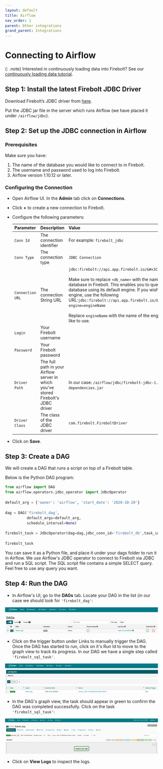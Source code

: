 ```yaml
---
layout: default
title: Airflow
nav_order: 1
parent: Other integrations
grand_parent: Integrations
---
```


# Connecting to Airflow

{: .note}
Interested in continuously loading data into Firebolt? See our [continuously loading data tutorial](../../loading-data/continuously-loading-data.md).

## Step 1: Install the latest Firebolt JDBC Driver

Download Firebolt’s JDBC driver from [here](../connecting-via-jdbc.md#downloading-the-driver).

Put the JDBC jar file in the server which runs Airflow (we have placed it under `/airflow/jdbc`).

## Step 2: Set up the JDBC connection in Airflow

### Prerequisites

Make sure you have:

1. The name of the database you would like to connect to in Firebolt.
2. The username and password used to log into Firebolt.
3. Airflow version 1.10.12 or later.

### Configuring the Connection

* Open Airflow UI. In the **Admin** tab click on **Connections**.
* Click **+** to create a new connection to Firebolt.
*   Configure the following parameters:

    | Parameter        | Description                                                                        | Value                                                                                                                                                                                                                                                                                                                                                                                                                                                |
    | ---------------- | ---------------------------------------------------------------------------------- | ---------------------------------------------------------------------------------------------------------------------------------------------------------------------------------------------------------------------------------------------------------------------------------------------------------------------------------------------------------------------------------------------------------------------------------------------------- |
    | `Conn Id`        | The connection identifier                                                          | For example: `firebolt_jdbc`                                                                                                                                                                                                                                                                                                                                                                                                                         |
    | `Conn Type`      | The connection type                                                                | `JDBC Connection`                                                                                                                                                                                                                                                                                                                                                                                                                                    |
    | `Connection URL` | The connection String URL                                                          | `jdbc:firebolt://api.app.firebolt.io/&#x3C;db_name>` <br> <br> Make sure to replace `<db_name>` with the name of your database in Firebolt. This enables you to query the database using its default engine. If you wish to use another engine, use the following URL:`jdbc:firebolt://api.app.firebolt.io/&#x3C;db_name>?engine=engineName` <br> <br> Replace `engineName` with the name of the engine you would like to use. |
    | `Login`          | Your Firebolt username                                                             |                                                                                                                                                                                                                                                                                                                                                                                                                                                      |
    | `Password`       | Your Firebolt password                                                             |                                                                                                                                                                                                                                                                                                                                                                                                                                                      |
    | `Driver Path`    | The full path in your Airflow server in which you've stored Firebolt's JDBC driver | In our case: `/airflow/jdbc/firebolt-jdbc-1.03-jar-with-dependencies.jar`                                                                                                                                                                                                                                                                                                                                                                            |
    | `Driver Class`   | The class of the JDBC driver                                                       | `com.firebolt.FireboltDriver`                                                                                                                                                                                                                                                                                                                                                                                                                        |
* Click on **Save**.

## Step 3: Create a DAG

We will create a DAG that runs a script on top of a Firebolt table.

Below is the Python DAG program:

```python
from airflow import DAG
from airflow.operators.jdbc_operator import JdbcOperator

default_arg = {'owner': 'airflow', 'start_date': '2020-10-20'}

dag = DAG('firebolt_dag',
          default_args=default_arg,
          schedule_interval=None)

firebolt_task = JdbcOperator(dag=dag,jdbc_conn_id='firebolt_db',task_id='firebolt_sql_task',sql=['query_sample.sql'])                     

firebolt_task
```

You can save it as a Python file, and place it under your dags folder to run it in Airflow. We use Airflow's JDBC operator to connect to Firebolt via JDBC and run a SQL script. The SQL script file contains a simple SELECT query. Feel free to use any query you want.

## Step 4: Run the DAG

* In Airflow's UI, go to the **DAGs** tab. Locate your DAG in the list (in our case we should look for `'firebolt_dag'`:

![](../../assets/images/screen-shot-2020-10-26-at-17.31.32.png)

* Click on the trigger button under Links to manually trigger the DAG. Once the DAG has started to run, click on it's Run Id to move to the graph view to track its progress. In our DAG we have a single step called `'firebolt_sql_task'`.

![](../../assets/images/dag_runs_list.png)

* In the DAG's graph view, the task should appear in green to confirm the DAG was completed successfully. Click on the task `'firebolt_sql_task'`:

![](../../assets/images/dag_graph_view.png)

* Click on **View Logs** to inspect the logs.
